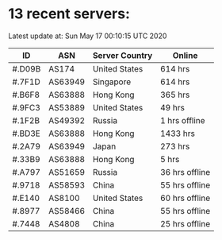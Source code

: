 # 13 recent servers:

Latest update at: Sun May 17 00:10:15 UTC 2020

| ID | ASN | Server Country | Online |
| -- | --- | -------------- | ------ |
| #.D09B | AS174 | United States | 614 hrs |
| #.7F1D | AS63949 | Singapore | 614 hrs |
| #.B6F8 | AS63888 | Hong Kong | 365 hrs |
| #.9FC3 | AS53889 | United States | 49 hrs |
| #.1F2B | AS49392 | Russia | 1 hrs offline |
| #.BD3E | AS63888 | Hong Kong | 1433 hrs |
| #.2A79 | AS63949 | Japan | 273 hrs |
| #.33B9 | AS63888 | Hong Kong | 5 hrs |
| #.A797 | AS51659 | Russia | 36 hrs offline |
| #.9718 | AS58593 | China | 55 hrs offline |
| #.E140 | AS8100 | United States | 60 hrs offline |
| #.8977 | AS58466 | China | 55 hrs offline |
| #.7448 | AS4808 | China | 25 hrs offline |

